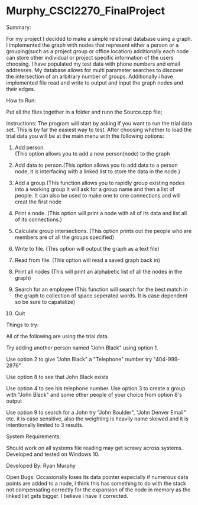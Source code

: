 
# Murphy_CSCI2270_FinalProject

Summary:

For my project I decided to make a simple relational database using a graph. I implemented the graph with nodes that represent either a person or a grouping(such as a project group or office location) additionally each node can store other individual or project specific information of the users choosing. I have populated my test data with phone numbers and email addresses. My database allows for multi parameter searches to discover the intersection of an arbitrary number of groups. Additionally i have implemented file read and write to output and input the graph nodes and their edges.

How to Run:

Put all the files together in a folder and runn the Source.cpp file;


Instructions:
The program will start by asking if you want to run the trial data set. This is by far the easiest way to test. 
After choosing whether to load the trial data you will be at the main menu with the following options:
1. Add person.  
(This option allows you to add a new person(node) to the graph 

2. Add data to person.(This option allows you to add data to a person node, it is interfacing with a linked list to store the data in the node.)

3. Add a group.(This function allows you to rapidly group existing nodes into a working group it will ask for a group name and then a list of people. It can also be used to make one to one connections and will creat the first node 

4. Print a node.
(This option will print a node with all of its data and list all of its connections.)

5. Calculate group intersections.
(This option prints out the people who are members are of all the groups specified)

6. Write to file.
(This option will output the graph as a text file)

7. Read from file.
(This option will read a saved graph back in)

8. Print all nodes
(This will print an alphabetic list of all the nodes in the graph)

9. Search for an employee
(This function will search for the best match in the graph to collection of space seperated words. It is case dependent so be sure to capatalize)
10. Quit

Things to try:

All of the following are using the trial data.

Try adding another person named "John Black" using option 1.

Use option 2 to give "John Black" a "Telephone" number try "404-999-2876"

Use option 8 to see that John Black exists

Use option 4 to see his telephone number.
Use option 3 to create a group with "John Black" and some other people of your choice from option 8's output

Use option 9 to search for a John try "John Boulder", "John Denver Email" etc. it is case sensitive, also the weighting is heavily name skewed and it is intentionally limited to 3 results.

System Requirements:

Should work on all systems file reading may get screwy across systems. Developed and tested on Windows 10.

Developed By:
Ryan Murphy 

Open Bugs:
Occasionally loses its data pointer especially if numerous data points are added to a node, I think this has something to do with the stack not compensating correctly for the expansion of the node in memory as the linked list gets bigger. I believe i have it corrected.
